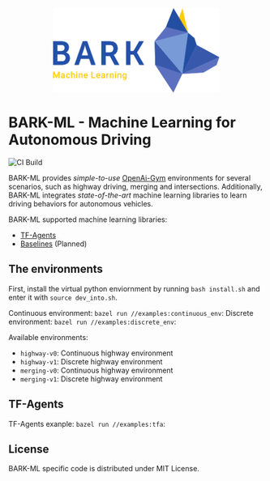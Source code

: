 
<p align="center">
<img src="utils/bark_ml_logo.png" width="65%" alt="BARK-ML" />
</p>

# BARK-ML - Machine Learning for Autonomous Driving

![CI Build](https://github.com/bark-simulator/bark-ml/workflows/CI/badge.svg)

BARK-ML provides <i>simple-to-use</i> [OpenAi-Gym](https://github.com/openai/gym) environments for several scenarios, such as highway driving, merging and intersections.
Additionally, BARK-ML integrates <i>state-of-the-art</i> machine learning libraries to learn driving behaviors for autonomous vehicles.

BARK-ML supported machine learning libraries:

* [TF-Agents](https://github.com/tensorflow/agents)
* [Baselines](https://github.com/openai/baselines) (Planned)

## The environments

First, install the virtual python enviornment by running `bash install.sh` and enter it with `source dev_into.sh`.

Continuous environment: `bazel run //examples:continuous_env`:
Discrete environment: `bazel run //examples:discrete_env`:

Available environments:

* `highway-v0`: Continuous highway environment
* `highway-v1`: Discrete highway environment
* `merging-v0`: Continuous highway environment
* `merging-v1`: Discrete highway environment

## TF-Agents

TF-Agents exanple: `bazel run //examples:tfa`:

## License

BARK-ML specific code is distributed under MIT License.